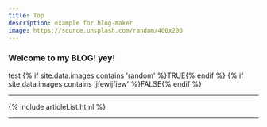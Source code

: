 ```yaml
---
title: Top
description: example for blog-maker
image: https://source.unsplash.com/random/400x200
---
```


### Welcome to my BLOG! yey!

test
{% if site.data.images contains 'random' %}TRUE{% endif %}
{% if site.data.images contains 'jfewijfiew' %}FALSE{% endif %}

---

{% include articleList.html %}

---
